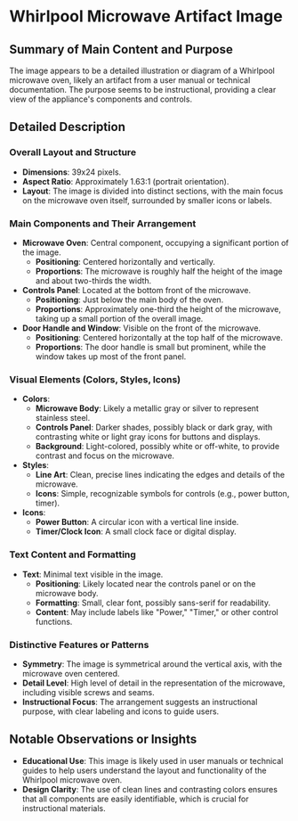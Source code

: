 # Whirlpool Microwave Artifact Image

## Summary of Main Content and Purpose
The image appears to be a detailed illustration or diagram of a Whirlpool microwave oven, likely an artifact from a user manual or technical documentation. The purpose seems to be instructional, providing a clear view of the appliance's components and controls.

## Detailed Description

### Overall Layout and Structure
- **Dimensions**: 39x24 pixels.
- **Aspect Ratio**: Approximately 1.63:1 (portrait orientation).
- **Layout**: The image is divided into distinct sections, with the main focus on the microwave oven itself, surrounded by smaller icons or labels.

### Main Components and Their Arrangement
- **Microwave Oven**: Central component, occupying a significant portion of the image.
  - **Positioning**: Centered horizontally and vertically.
  - **Proportions**: The microwave is roughly half the height of the image and about two-thirds the width.
- **Controls Panel**: Located at the bottom front of the microwave.
  - **Positioning**: Just below the main body of the oven.
  - **Proportions**: Approximately one-third the height of the microwave, taking up a small portion of the overall image.
- **Door Handle and Window**: Visible on the front of the microwave.
  - **Positioning**: Centered horizontally at the top half of the microwave.
  - **Proportions**: The door handle is small but prominent, while the window takes up most of the front panel.

### Visual Elements (Colors, Styles, Icons)
- **Colors**:
  - **Microwave Body**: Likely a metallic gray or silver to represent stainless steel.
  - **Controls Panel**: Darker shades, possibly black or dark gray, with contrasting white or light gray icons for buttons and displays.
  - **Background**: Light-colored, possibly white or off-white, to provide contrast and focus on the microwave.
- **Styles**:
  - **Line Art**: Clean, precise lines indicating the edges and details of the microwave.
  - **Icons**: Simple, recognizable symbols for controls (e.g., power button, timer).
- **Icons**:
  - **Power Button**: A circular icon with a vertical line inside.
  - **Timer/Clock Icon**: A small clock face or digital display.

### Text Content and Formatting
- **Text**: Minimal text visible in the image.
  - **Positioning**: Likely located near the controls panel or on the microwave body.
  - **Formatting**: Small, clear font, possibly sans-serif for readability.
  - **Content**: May include labels like "Power," "Timer," or other control functions.

### Distinctive Features or Patterns
- **Symmetry**: The image is symmetrical around the vertical axis, with the microwave oven centered.
- **Detail Level**: High level of detail in the representation of the microwave, including visible screws and seams.
- **Instructional Focus**: The arrangement suggests an instructional purpose, with clear labeling and icons to guide users.

## Notable Observations or Insights
- **Educational Use**: This image is likely used in user manuals or technical guides to help users understand the layout and functionality of the Whirlpool microwave oven.
- **Design Clarity**: The use of clean lines and contrasting colors ensures that all components are easily identifiable, which is crucial for instructional materials.